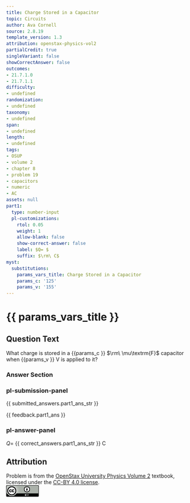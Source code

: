 ```yaml
---
title: Charge Stored in a Capacitor
topic: Circuits
author: Ava Cornell
source: 2.8.19
template_version: 1.3
attribution: openstax-physics-vol2
partialCredit: true
singleVariant: false
showCorrectAnswer: false
outcomes:
- 21.7.1.0
- 21.7.1.1
difficulty:
- undefined
randomization:
- undefined
taxonomy:
- undefined
span:
- undefined
length:
- undefined
tags:
- OSUP
- volume 2
- chapter 8
- problem 19
- capacitors
- numeric
- AC
assets: null
part1:
  type: number-input
  pl-customizations:
    rtol: 0.05
    weight: 1
    allow-blank: false
    show-correct-answer: false
    label: $Q= $
    suffix: $\rm\ C$
myst:
  substitutions:
    params_vars_title: Charge Stored in a Capacitor
    params_c: '125'
    params_v: '155'
---
```

# {{ params_vars_title }}

## Question Text

What charge is stored in a {{params_c }} $\rm\ \mu\textrm{F}$ capacitor when {{params_v }}$\textrm{ V}$ is applied to it?

### Answer Section

### pl-submission-panel

{{ submitted_answers.part1_ans_str }}

{{ feedback.part1_ans }}

### pl-answer-panel

$Q=$ {{ correct_answers.part1_ans_str }} $\textrm{ C}$

## Attribution

Problem is from the [OpenStax University Physics Volume 2](https://openstax.org/details/books/university-physics-volume-2) textbook, licensed under the [CC-BY 4.0 license](https://creativecommons.org/licenses/by/4.0/).<br>![Image representing the Creative Commons 4.0 BY license.](https://raw.githubusercontent.com/firasm/bits/master/by.png)